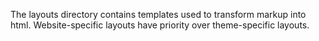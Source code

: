 The layouts directory contains templates used to transform markup into html.
Website-specific layouts have priority over theme-specific layouts.
